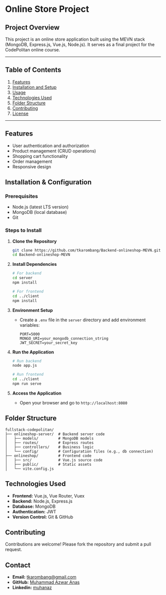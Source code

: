 # Online Store Project

## Project Overview

This project is an online store application built using the MEVN stack (MongoDB, Express.js, Vue.js, Node.js). It serves as a final project for the CodePolitan online course.

---

## Table of Contents

1. [Features](#features)
2. [Installation and Setup](#installation-and-setup)
3. [Usage](#usage)
4. [Technologies Used](#technologies-used)
5. [Folder Structure](#folder-structure)
6. [Contributing](#contributing)
7. [License](#license)

---

## Features

- User authentication and authorization
- Product management (CRUD operations)
- Shopping cart functionality
- Order management
- Responsive design

## Installation & Configuration

### Prerequisites

- Node.js (latest LTS version)
- MongoDB (local database)
- Git

### Steps to Install

1. **Clone the Repository**
   ```bash
   git clone https://github.com/tkarombang/Backend-onlineshop-MEVN.git
   cd Backend-onlineshop-MEVN
   ```
2. **Install Dependencies**

   ```bash
   # For backend
   cd server
   npm install

   # For frontend
   cd ../client
   npm install
   ```

3. **Environment Setup**

   - Create a `.env` file in the `server` directory and add environment variables:
     ```env
     PORT=5000
     MONGO_URI=your_mongodb_connection_string
     JWT_SECRET=your_secret_key
     ```

4. **Run the Application**

   ```bash
   # Run backend
   node app.js

   # Run frontend
   cd ../client
   npm run serve
   ```

5. **Access the Application**
   - Open your browser and go to `http://localhost:8080`

## Folder Structure

```
fullstack-codepolitan/
├── onlineshop-server/  # Backend server code
│   ├── models/         # MongoDB models
│   ├── routes/         # Express routes
│   ├── controllers/    # Business logic
│   └── config/         # Configuration files (e.g., db connection)
├── onlineshop/         # Frontend code
│   ├── src/            # Vue.js source code
│   ├── public/         # Static assets
│   └── vite.config.js
```

## Technologies Used

- **Frontend:** Vue.js, Vue Router, Vuex
- **Backend:** Node.js, Express.js
- **Database:** MongoDB
- **Authentication:** JWT
- **Version Control:** Git & GitHub

## Contributing

Contributions are welcome! Please fork the repository and submit a pull request.

## Contact

- **Email:** tkarombang@gmail.com
- **GitHub:** [Muhammad Azwar Anas](https://github.com/tkarombang)
- **Linkedin:** [muhanaz](https://linkedin.com/in/muhanaz)
